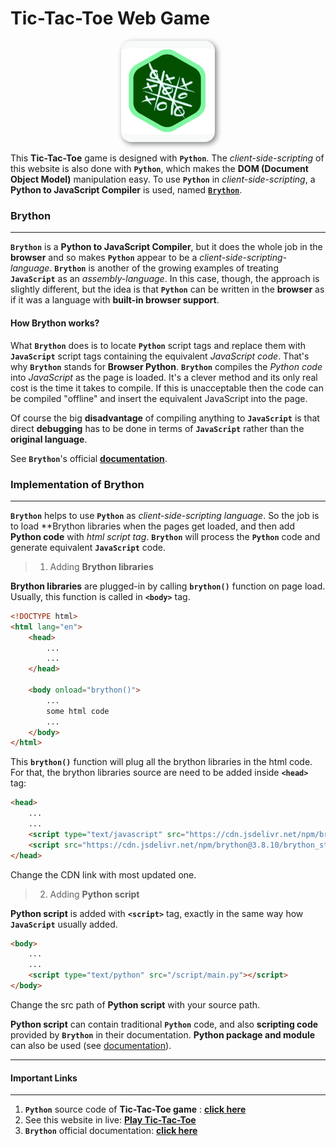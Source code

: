 # Tic-Tac-Toe Web Game



<p align=center>
    <img src="README-logo.png" alt="Birds" width="25%" style="; min-width:150px; background-color: #F8F9F9; border-radius: 16px; padding: 12px 0; box-shadow: 3px 3px 9px gray" />
</p>



This **Tic-Tac-Toe** game is designed with **`Python`**.  The *client-side-scripting* of this website is also done with **`Python`**, which makes the **DOM (Document Object Model)** manipulation easy. To use **`Python`** in *client-side-scripting*,  a **Python to JavaScript Compiler** is used, named [**`Brython`**](https://brython.info/static_tutorial/en/index.html).



### Brython

---

**`Brython`** is a **Python to JavaScript Compiler**, but it does the whole job in the **browser** and so makes **`Python`** appear to be a *client-side-scripting-language*.  **`Brython`** is another of the growing examples of treating **`JavaScript`** as an *assembly-language*. In this case, though, the approach is slightly different, but the idea is that **`Python`** can be written in the **browser** as if it was a language with **built-in browser support**. 

#### How Brython works?

What **`Brython`** does is to locate **`Python`** script tags and replace them with **`JavaScript`** script tags containing the equivalent *JavaScript code*. That's why **`Brython`** stands for **Browser Python**.  **`Brython`** compiles the *Python code* into *JavaScript* as the page is loaded. It's a clever method and its only real cost is the time it takes to compile. If this is unacceptable then the code can be compiled "offline" and insert the equivalent JavaScript into the page. 

Of course the big **disadvantage** of compiling anything to **`JavaScript`** is that direct **debugging** has to be done in terms of **`JavaScript`** rather than the **original language**.

See **`Brython`**'s official [**documentation**](https://brython.info/static_tutorial/en/index.html).



### Implementation of Brython

---

**`Brython`** helps to use **`Python`** as *client-side-scripting language*. So the job is to load **Brython libraries when the pages get loaded, and then add **Python code** with *html script tag*. **`Brython`** will process the **`Python`** code and generate equivalent **`JavaScript`** code.



> 1. Adding **Brython libraries**

**Brython libraries** are plugged-in by calling **`brython()`** function on page load. Usually, this function is called in **`<body>`** tag.

```html
<!DOCTYPE html>
<html lang="en">
    <head>
        ...
        ...
    </head>
    
    <body onload="brython()">
        ...
        some html code
        ...
    </body>
</html>
```

This **`brython()`** function will plug all the brython libraries in the html code. For that, the brython libraries source are need to be added inside **`<head>`** tag:

```html
<head>
    ...
    ...
    <script type="text/javascript" src="https://cdn.jsdelivr.net/npm/brython@3.8.10/brython.min.js"></script>
    <script src="https://cdn.jsdelivr.net/npm/brython@3.8.10/brython_stdlib.js"></script>
</head>
```

Change the CDN link with most updated one.



> 2. Adding **Python script**

**Python script** is added with **`<script>`** tag, exactly in the same way how **`JavaScript`** usually added.

```html
<body>
    ...
    ...
    <script type="text/python" src="/script/main.py"></script>
</body>
```

Change the src path of **Python script** with your source path.

**Python script** can contain traditional **`Python`** code, and also **scripting code** provided by **`Brython`** in their documentation. **Python package and module** can also be used (see [documentation](https://brython.info/static_tutorial/en/index.html)).

---





#### Important Links

---

1. **`Python`** source code of **Tic-Tac-Toe game** : [**click here**](https://github.com/Shohrab-Hossain/Tic-Tac-Toe)
2. See this website in live: [**Play Tic-Tac-Toe**](https://github.com/Shohrab-Hossain/Tic-Tac-Toe)
3. **`Brython`** official documentation: [**click here**](https://brython.info/static_tutorial/en/index.html)

